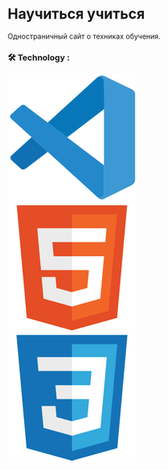 # Научиться учиться

Одностраничный сайт о техниках обучения.

### :hammer_and_wrench: Technology :
<div>
  <img src="https://github.com/devicons/devicon/blob/master/icons/vscode/vscode-original.svg">
  <img src="https://github.com/devicons/devicon/blob/master/icons/html5/html5-original.svg">
  <img src="https://github.com/devicons/devicon/blob/master/icons/css3/css3-original.svg">
</div>